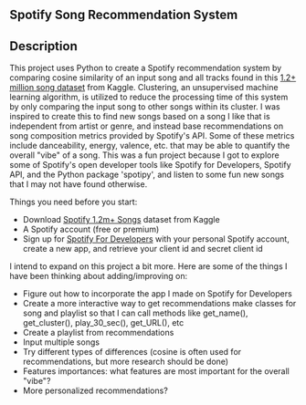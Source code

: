 ## Spotify Song Recommendation System

## Description
This project uses Python to create a Spotify recommendation system by comparing cosine similarity of an input song and all tracks found in this [1.2+ million song dataset](https://www.kaggle.com/datasets/rodolfofigueroa/spotify-12m-songs?reso=) from Kaggle. Clustering, an unsupervised machine learning algorithm, is utilized to reduce the processing time of this system by only comparing the input song to other songs within its cluster. I was inspired to create this to find new songs based on a song I like that is independent from artist or genre, and instead base recommendations on song composition metrics provided by Spotify's API. Some of these metrics include danceability, energy, valence, etc. that may be able to quantify the overall "vibe" of a song. This was a fun project because I got to explore some of Spotify's open developer tools like Spotify for Developers, Spotify API, and the Python package 'spotipy', and listen to some fun new songs that I may not have found otherwise.

Things you need before you start:
- Download [Spotify 1.2m+ Songs](https://www.kaggle.com/datasets/rodolfofigueroa/spotify-12m-songs?reso=) dataset from Kaggle
- A Spotify account (free or premium)
- Sign up for [Spotify For Developers](https://developer.spotify.com/discover/) with your personal Spotify account, create a new app, and retrieve your client id and secret client id

I intend to expand on this project a bit more. Here are some of the things I have been thinking about adding/improving on:
- Figure out how to incorporate the app I made on Spotify for Developers
- Create a more interactive way to get recommendations
make classes for song and playlist so that I can call methods like get_name(), get_cluster(), play_30_sec(), get_URL(), etc
- Create a playlist from recommendations
- Input multiple songs
- Try different types of differences (cosine is often used for recommendations, but more research should be done)
- Features importances: what features are most important for the overall "vibe"?
- More personalized recommendations?
